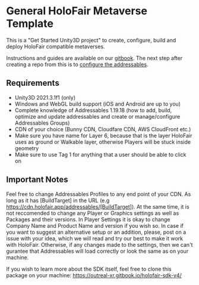 # General HoloFair Metaverse Template
This is a "Get Started Unity3D project" to create, configure, build and deploy HoloFair compatible metaverses.

Instructions and guides are available on our [gitbook](https://docs.holofair.app). The next step after creating a repo from this is to [configure the addressables](https://outreal-xr.gitbook.io/holofair-sdk-v4/development/initial-setup/setup-addressables).

## Requirements
- Unity3D 2021.3.1f1 (only)
- Windows and WebGL build support (iOS and Android are up to you)
- Complete knowledge of Addressables 1.19.18 (how to add, build, optimize and update addressables and create or manage/configure Addressables Groups)
- CDN of your choice (Bunny CDN, Cloudfare CDN, AWS CloudFront etc.)
- Make sure you have name for Layer 6, because that is the layer HoloFair uses as ground or Walkable layer, otherwise Players will be stuck inside geometry
- Make sure to use Tag 1 for anything that a user should be able to click on

## Important Notes
Feel free to change Addressables Profiles to any end point of your CDN. As long as it has [BuildTarget] in the URL (e.g https://cdn.holofair.app/addressables/[BuildTarget]).
At the same time, it is not reccomended to change any Player or Graphics settings as well as Packages and their versions. In Player Settings it is okay to change Company Name and Product Name and version if you wish so. In case if you want to suggest an alternative setup or an addition, please, post on a issue with your idea, which we will read and try our best to make it work with HoloFair. Otherwise, if any changes made to the settings, then we can't gurantee that Addressables will load correctly or look the same as on your machine.

If you wish to learn more about the SDK itself, feel free to clone this package on your machine: https://outreal-xr.gitbook.io/holofair-sdk-v4/
